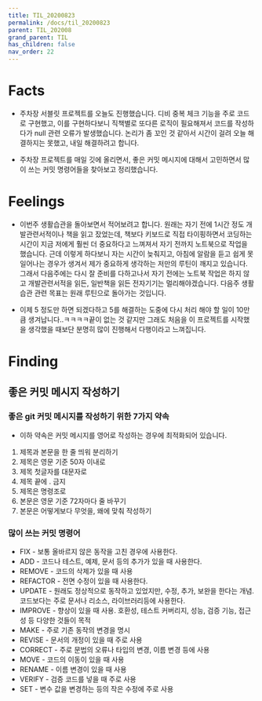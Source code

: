 ```yaml
---
title: TIL_20200823
permalink: /docs/til_20200823
parent: TIL_202008
grand_parent: TIL
has_children: false
nav_order: 22
---
```


# Facts

- 주차장 서블릿 프로젝트를 오늘도 진행했습니다. 디비 중복 체크 기능을 주로 코드로 구현했고, 이를 구현하다보니 직책별로 또다른 로직이 필요해져서 코드를 작성하다가 null 관련 오류가 발생했습니다. 논리가 좀 꼬인 것 같아서 시간이 걸려 오늘 해결하지는 못했고, 내일 해결하려고 합니다.

- 주차장 프로젝트를 매일 깃에 올리면서, 좋은 커밋 메시지에 대해서 고민하면서 많이 쓰는 커밋 명령어들을 찾아보고 정리했습니다.

# Feelings

- 이번주 생활습관을 돌아보면서 적어보려고 합니다. 원래는 자기 전에 1시간 정도 개발관련서적이나 책을 읽고 잤었는데, 책보다 키보드로 직접 타이핑하면서 코딩하는 시간이 지금 저에게 훨씬 더 중요하다고 느껴져서 자기 전까지 노트북으로 작업을 했습니다. 근데 이렇게 하다보니 자는 시간이 늦춰지고, 아침에 알람을 듣고 쉽게 못일어나는 경우가 생겨서 제가 중요하게 생각하는 저만의 루틴이 깨지고 있습니다. 그래서 다음주에는 다시 잘 준비를 다하고나서 자기 전에는 노트북 작업은 하지 않고 개발관련서적을 읽든, 일반책을 읽든 전자기기는 멀리해야겠습니다. 다음주 생활 습관 관련 목표는 원래 루틴으로 돌아가는 것입니다.

- 이제 5 정도만 하면 되겠다하고 5를 해결하는 도중에 다시 처리 해야 할 일이 10만큼 생겨납니다..ㅋㅋㅋㅋ끝이 없는 것 같지만 그래도 처음을 이 프로젝트를 시작했을 생각했을 때보단 분명히 많이 진행해서 다행이라고 느껴집니다.

# Finding

## 좋은 커밋 메시지 작성하기

### 좋은 git 커밋 메시지를 작성하기 위한 7가지 약속

- 이하 약속은 커밋 메시지를 영어로 작성하는 경우에 최적화되어 있습니다.

1. 제목과 본문을 한 줄 띄워 분리하기
2. 제목은 영문 기준 50자 이내로
3. 제목 첫글자를 대문자로
4. 제목 끝에 . 금지
5. 제목은 명령조로
6. 본문은 영문 기준 72자마다 줄 바꾸기
7. 본문은 어떻게보다 무엇을, 왜에 맞춰 작성하기

### 많이 쓰는 커밋 명령어

- FIX - 보통 올바르지 않은 동작을 고친 경우에 사용한다.
- ADD - 코드나 테스트, 예제, 문서 등의 추가가 있을 때 사용한다.
- REMOVE - 코드의 삭제가 있을 때 사용
- REFACTOR - 전면 수정이 있을 때 사용한다.
- UPDATE - 원래도 정상적으로 동작하고 있었지만, 수정, 추가, 보완을 한다는 개념. 코드보다는 주로 문서나 리소스, 라이브러리등에 사용한다.
- IMPROVE - 향상이 있을 때 사용. 호환성, 테스트 커버리지, 성능, 검증 기능, 접근성 등 다양한 것들이 목적
- MAKE - 주로 기존 동작의 변경을 명시
- REVISE - 문서의 개정이 있을 때 주로 사용
- CORRECT - 주로 문법의 오류나 타입의 변경, 이름 변경 등에 사용
- MOVE - 코드의 이동이 있을 때 사용
- RENAME - 이름 변경이 있을 때 사용
- VERIFY - 검증 코드를 넣을 때 주로 사용
- SET - 변수 값을 변경하는 등의 작은 수정에 주로 사용
